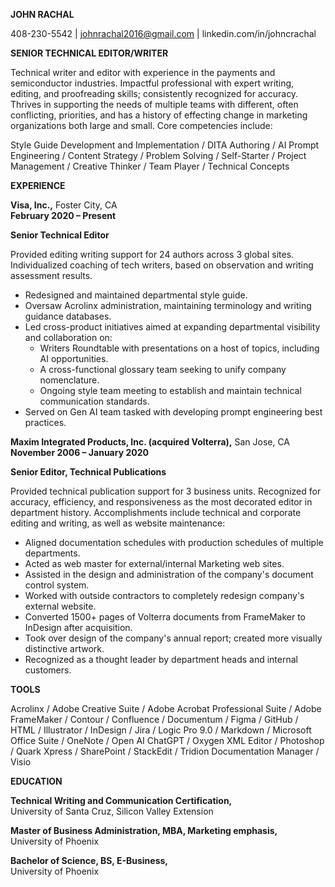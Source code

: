 **JOHN RACHAL**

408-230-5542 | johnrachal2016@gmail.com | linkedin.com/in/johncrachal

  

**SENIOR TECHNICAL EDITOR/WRITER**

Technical writer and editor with experience in the payments and semiconductor industries. Impactful professional with expert writing, editing, and proofreading skills; consistently recognized for accuracy. Thrives in supporting the needs of multiple teams with different, often conflicting, priorities, and has a history of effecting change in marketing organizations both large and small. Core competencies include:

Style Guide Development and Implementation / DITA Authoring / AI Prompt Engineering / Content Strategy / Problem Solving / Self-Starter / 
Project Management / Creative Thinker / Team Player / Technical Concepts

**EXPERIENCE**

**Visa, Inc.,** Foster City, CA 	
**February 2020 – Present**

**Senior Technical Editor**

Provided editing writing support for 24 authors across 3 global sites. Individualized coaching of tech writers, based on observation and writing assessment results.

-   Redesigned and maintained departmental style guide.
-   Oversaw Acrolinx administration, maintaining terminology and writing guidance databases.
-   Led cross-product initiatives aimed at expanding departmental visibility and collaboration on:
	*   Writers Roundtable with presentations on a host of topics, including AI opportunities.
	*   A cross-functional glossary team seeking to unify company nomenclature.
	*   Ongoing style team meeting to establish and maintain technical communication standards.
-    Served on Gen AI team tasked with developing prompt engineering best practices.
    
**Maxim Integrated Products, Inc. (acquired Volterra),** San Jose, CA 
**November 2006 – January 2020**

**Senior Editor, Technical Publications**

Provided technical publication support for 3 business units. Recognized for accuracy, efficiency, and responsiveness as the most decorated editor in department history. Accomplishments include technical and corporate editing and writing, as well as website maintenance:

-   Aligned documentation schedules with production schedules of multiple departments.
-   Acted as web master for external/internal Marketing web sites.
-   Assisted in the design and administration of the company's document control system.
-   Worked with outside contractors to completely redesign company's external website.
-   Converted 1500+ pages of Volterra documents from FrameMaker to InDesign after acquisition.
-   Took over design of the company's annual report; created more visually distinctive artwork.
-   Recognized as a thought leader by department heads and internal customers.
    

**TOOLS**

Acrolinx / Adobe Creative Suite / Adobe Acrobat Professional Suite / 
Adobe FrameMaker /  Contour / Confluence / Documentum / Figma / 
GitHub / HTML / Illustrator / InDesign / Jira / Logic Pro 9.0 / Markdown / Microsoft Office Suite / OneNote / Open AI ChatGPT / Oxygen XML Editor / Photoshop / Quark Xpress / SharePoint / StackEdit / 
Tridion Documentation Manager / Visio

  

**EDUCATION**

**Technical Writing and Communication Certification,**   
University of Santa Cruz, Silicon Valley Extension

**Master of Business Administration, MBA, Marketing emphasis,**   
University of Phoenix

**Bachelor of Science, BS, E-Business,**  
University of Phoenix
<!--stackedit_data:
eyJoaXN0b3J5IjpbMTE4MDk2MTM3OCwxNTM2ODIxODkwLDk3ND
YzNDE4MV19
-->